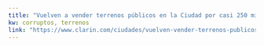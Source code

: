 ```yaml
---
title: "Vuelven a vender terrenos públicos en la Ciudad por casi 250 millones de dólares - 15/04/2018 - Clarín.com"
kw: corruptos, terrenos
link: "https://www.clarin.com/ciudades/vuelven-vender-terrenos-publicos-ciudad-250-millones-dolares_0_Hyy27DvdM.html"
---
```


